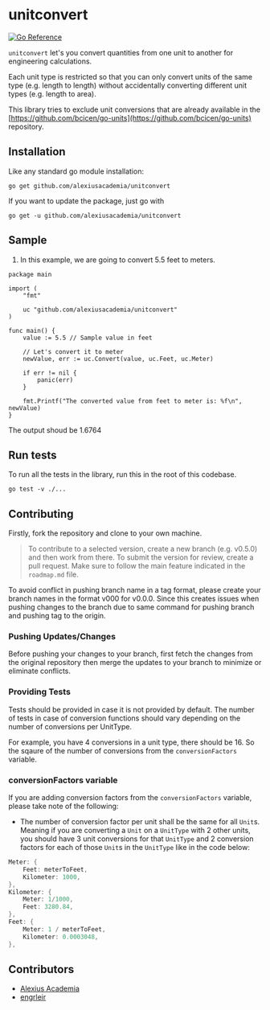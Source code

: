 # unitconvert

[![Go Reference](https://pkg.go.dev/badge/github.com/alexiusacademia/unitconvert.svg)](https://pkg.go.dev/github.com/alexiusacademia/unitconvert)

`unitconvert` let's you convert quantities from one unit to another for engineering calculations.

Each unit type is restricted so that you can only convert units of the same type (e.g. length to length) without accidentally converting different unit types (e.g. length to area).

This library tries to exclude unit conversions that are already available in the [https://github.com/bcicen/go-units](https://github.com/bcicen/go-units) repository.

## Installation

Like any standard go module installation:

```
go get github.com/alexiusacademia/unitconvert
```

If you want to update the package, just go with

```
go get -u github.com/alexiusacademia/unitconvert
```

## Sample

1. In this example, we are going to convert 5.5 feet to meters.

```
package main

import (
	"fmt"

	uc "github.com/alexiusacademia/unitconvert"
)

func main() {
	value := 5.5 // Sample value in feet

	// Let's convert it to meter
	newValue, err := uc.Convert(value, uc.Feet, uc.Meter)

	if err != nil {
		panic(err)
	}

	fmt.Printf("The converted value from feet to meter is: %f\n", newValue)
}
```

The output shoud be 1.6764

## Run tests

To run all the tests in the library, run this in the root of this codebase.

```
go test -v ./...
```

## Contributing

Firstly, fork the repository and clone to your own machine.

> To contribute to a selected version, create a new branch (e.g. v0.5.0) and then work from there. To submit the version for review, create a pull request. Make sure to follow the main feature indicated in the `roadmap.md` file.

To avoid conflict in pushing branch name in a tag format, please create your branch names in the format v000 for v0.0.0. Since this creates issues when pushing changes to the branch due to same command for pushing branch and pushing tag to the origin.

### Pushing Updates/Changes

Before pushing your changes to your branch, first fetch the changes from the original repository then merge the updates to your branch to minimize or eliminate conflicts.

### Providing Tests

Tests should be provided in case it is not provided by default. The number of tests in case of conversion functions should vary depending on the number of conversions per UnitType.

For example, you have 4 conversions in a unit type, there should be 16. So the sqaure of the number of conversions from the `conversionFactors` variable.

### conversionFactors variable

If you are adding conversion factors from the `conversionFactors` variable, please take note of the following:

- The number of conversion factor per unit shall be the same for all `Unit`s. Meaning if you are converting a `Unit` on a `UnitType` with 2 other units, you should have 3 unit conversions for that `UnitType` and 2 conversion factors for each of those `Unit`s in the `UnitType` like in the code below:

```go
Meter: {
	Feet: meterToFeet,
	Kilometer: 1000,
},
Kilometer: {
	Meter: 1/1000,
	Feet: 3280.84,
},
Feet: {
	Meter: 1 / meterToFeet,
	Kilometer: 0.0003048,
},
```

## Contributors

- [Alexius Academia](https://github.com/alexiusacademia)
- [engrleir](https://github.com/engrleir)
